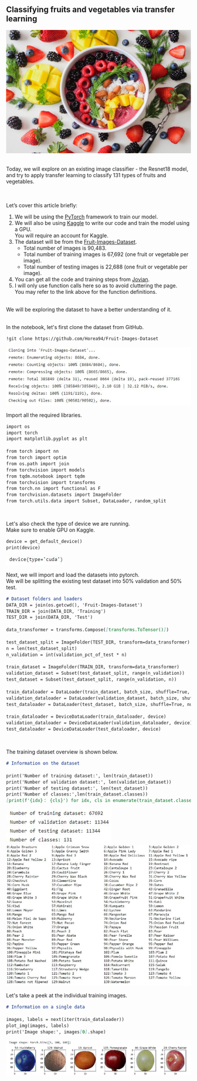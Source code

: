 ## Classifying fruits and vegetables via transfer learning

![alt text](https://raw.githubusercontent.com/weechien/fruits-360/master/fruits.jpg "Cover photo")

<br />
Today, we will explore on an existing image classifier - the Resnet18 model, and try to apply transfer learning to classify 131 types of fruits and vegetables.

<br /><br />
Let’s cover this article briefly:
<br />

1. We will be using the [PyTorch](https://pytorch.org/) framework to train our model.
2. We will also be using [Kaggle](http://kaggle.com/) to write our code and train the model using a GPU.<br />
You will require an account for Kaggle.
3. The dataset will be from the [Fruit-Images-Dataset](https://github.com/Horea94/Fruit-Images-Dataset).
    * Total number of images is 90,483.
    * Total number of training images is 67,692 (one fruit or vegetable per image).
    * Total number of testing images is 22,688 (one fruit or vegetable per image).
4. You can get all the code and training steps from [Jovian](https://jovian.ml/weechien/assignment-5-fruits-360).
5. I will only use function calls here so as to avoid cluttering the page.<br />
You may refer to the link above for the function definitions.

<br />
We will be exploring the dataset to have a better understanding of it.
<br /><br />

In the notebook, let's first clone the dataset from GitHub.
```markdown
!git clone https://github.com/Horea94/Fruit-Images-Dataset
```
![alt text](https://raw.githubusercontent.com/weechien/fruits-360/master/clone.JPG "Clone from GitHub")
<br />

Import all the required libraries.
```markdown
import os
import torch
import matplotlib.pyplot as plt

from torch import nn
from torch import optim
from os.path import join
from torchvision import models
from tqdm.notebook import tqdm
from torchvision import transforms
from torch.nn import functional as F
from torchvision.datasets import ImageFolder
from torch.utils.data import Subset, DataLoader, random_split
```
<br />

Let's also check the type of device we are running.<br />
Make sure to enable GPU on Kaggle.
```markdown
device = get_default_device()
print(device)
```
![alt text](https://raw.githubusercontent.com/weechien/fruits-360/master/device.JPG "Device type")
<br />

Next, we will import and load the datasets into pytorch.<br />
We will be splitting the existing test dataset into 50% validation and 50% test.
```markdown 
# Dataset folders and loaders
DATA_DIR = join(os.getcwd(), 'Fruit-Images-Dataset')
TRAIN_DIR = join(DATA_DIR, 'Training')
TEST_DIR = join(DATA_DIR, 'Test')

data_transformer = transforms.Compose([transforms.ToTensor()])

test_dataset_split = ImageFolder(TEST_DIR, transform=data_transformer)
n = len(test_dataset_split)
n_validation = int(validation_pct_of_test * n)

train_dataset = ImageFolder(TRAIN_DIR, transform=data_transformer)
validation_dataset = Subset(test_dataset_split, range(n_validation))
test_dataset = Subset(test_dataset_split, range(n_validation, n))

train_dataloader = DataLoader(train_dataset, batch_size, shuffle=True, num_workers=2, pin_memory=True)
validation_dataloader = DataLoader(validation_dataset, batch_size, shuffle=True, num_workers=2, pin_memory=True)
test_dataloader = DataLoader(test_dataset, batch_size, shuffle=True, num_workers=2, pin_memory=True)

train_dataloader = DeviceDataLoader(train_dataloader, device)
validation_dataloader = DeviceDataLoader(validation_dataloader, device)
test_dataloader = DeviceDataLoader(test_dataloader, device)
```
<br />

The training dataset overview is shown below.
```markdown
# Information on the dataset

print('Number of training dataset:', len(train_dataset))
print('Number of validation dataset:', len(validation_dataset))
print('Number of testing dataset:', len(test_dataset))
print('Number of classes:',len(train_dataset.classes))
[print(f'{idx}： {cls}') for idx, cls in enumerate(train_dataset.classes)]
```
![alt text](https://raw.githubusercontent.com/weechien/fruits-360/master/dataset_preview.JPG "Dataset preview")
![alt text](https://raw.githubusercontent.com/weechien/fruits-360/master/classes.JPG "Dataset preview")
<br />

Let's take a peek at the individual training images.
```markdown
# Information on a single data

images, labels = next(iter(train_dataloader))
plot_img(images, labels)
print('Image shape:', images[0].shape)
```
![alt text](https://raw.githubusercontent.com/weechien/fruits-360/master/training_images.JPG "Training images")


